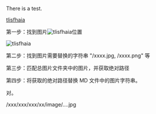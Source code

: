 There is a test.



[tlisfhaia](image.md)

第一步：找到图片![tlisfhaia](/xlkfjasdf.xxx)位置

![tlisfhaia](/xlkfjasdf.xxx)

第二步：找到图片需要替换的字符串 "/xxxx.jpg, /xxxx.png" 等

第三步：匹配总图片文件夹中的图片，并获取绝对路径

第四步：将获取的绝对路径替换 MD 文件中的图片字符串。

对。











/xxx/xxx/xxx/xx/image/….jpg

